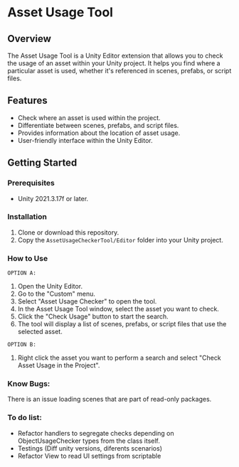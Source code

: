 # Asset Usage Tool

## Overview

The Asset Usage Tool is a Unity Editor extension that allows you to check the usage of an asset within your Unity project. It helps you find where a particular asset is used, whether it's referenced in scenes, prefabs, or script files.

## Features

- Check where an asset is used within the project.
- Differentiate between scenes, prefabs, and script files.
- Provides information about the location of asset usage.
- User-friendly interface within the Unity Editor.

## Getting Started

### Prerequisites

- Unity 2021.3.17f or later.

### Installation

1. Clone or download this repository.
2. Copy the `AssetUsageCheckerTool/Editor` folder into your Unity project.

### How to Use

`OPTION A:`
1. Open the Unity Editor.
2. Go to the "Custom" menu.
3. Select "Asset Usage Checker" to open the tool.
4. In the Asset Usage Tool window, select the asset you want to check.
5. Click the "Check Usage" button to start the search.
6. The tool will display a list of scenes, prefabs, or script files that use the selected asset.

`OPTION B:`
1. Right click the asset you want to perform a search and select "Check Asset Usage in the Project".

### Know Bugs:

There is an issue loading scenes that are part of read-only packages. 

### To do list:

* Refactor handlers to segregate checks depending on ObjectUsageChecker types from the class itself.
* Testings (Diff unity versions, diferents scenarios)
* Refactor View to read UI settings from scriptable
